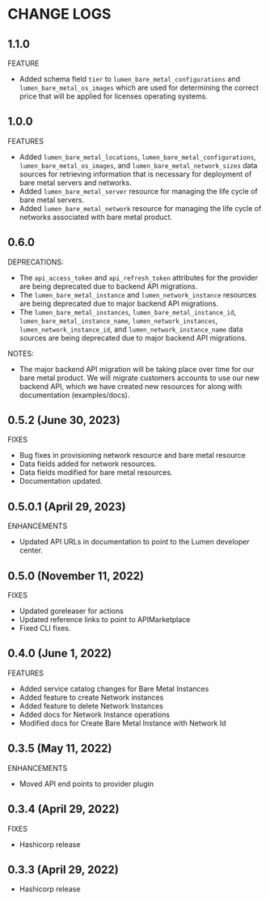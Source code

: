 # CHANGE LOGS

## 1.1.0
FEATURE
- Added schema field `tier` to `lumen_bare_metal_configurations` and `lumen_bare_metal_os_images` which are used
for determining the correct price that will be applied for licenses operating systems.

## 1.0.0
FEATURES
- Added `lumen_bare_metal_locations`, `lumen_bare_metal_configurations`, `lumen_bare_metal_os_images`, and 
`lumen_bare_metal_network_sizes` data sources for retrieving information that is necessary for deployment of bare metal
servers and networks.
- Added `lumen_bare_metal_server` resource for managing the life cycle of bare metal servers.
- Added `lumen_bare_metal_network` resource for managing the life cycle of networks associated with bare metal product.

## 0.6.0
DEPRECATIONS:
- The `api_access_token` and `api_refresh_token` attributes for the provider are being deprecated due to backend API migrations.
- The `lumen_bare_metal_instance` and `lumen_network_instance` resources are being deprecated due to major backend API migrations.
- The `lumen_bare_metal_instances`, `lumen_bare_metal_instance_id`, `lumen_bare_metal_instance_name`, `lumen_network_instances`,  
`lumen_network_instance_id`, and `lumen_network_instance_name` data sources are being deprecated due to major backend API migrations.

NOTES:
- The major backend API migration will be taking place over time for our bare metal product.  We will migrate customers 
accounts to use our new backend API, which we have created new resources for along with documentation (examples/docs).

## 0.5.2 (June 30, 2023)
FIXES
- Bug fixes in provisioning network resource and bare metal resource
- Data fields added for network resources.
- Data fields modified for bare metal resources.
- Documentation updated.

## 0.5.0.1 (April 29, 2023)
ENHANCEMENTS
- Updated API URLs in documentation to point to the Lumen developer center.

## 0.5.0 (November 11, 2022)
FIXES
- Updated goreleaser for actions
- Updated reference links to point to APIMarketplace
- Fixed CLI fixes.

## 0.4.0 (June 1, 2022)
FEATURES
- Added service catalog changes for Bare Metal Instances
- Added feature to create Network instances
- Added feature to delete Network Instances
- Added docs for Network Instance operations
- Modified docs for Create Bare Metal Instance with Network Id
 
## 0.3.5 (May 11, 2022)
ENHANCEMENTS
- Moved API end points to provider plugin

## 0.3.4 (April 29, 2022)
FIXES
- Hashicorp release

## 0.3.3 (April 29, 2022)
- Hashicorp release

